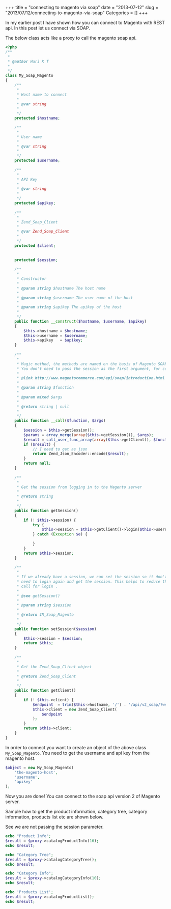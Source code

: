 +++
title = "connecting to magento via soap"
date = "2013-07-12"
slug = "2013/07/12/connecting-to-magento-via-soap"
Categories = []
+++

In my earlier post I have shown how you can connect to Magento 
with REST api. In this post let us connect via SOAP.

The below class acts like a proxy to call the magento soap api.

```php
<?php
/**
 * 
 * @author Hari K T
 * 
 */
class My_Soap_Magento
{
    /**
     * 
     * Host name to connect
     * 
     * @var string
     * 
     */
    protected $hostname;

    /**
     * 
     * User name
     * 
     * @var string
     * 
     */
    protected $username;
    
    /**
     * 
     * API Key
     * 
     * @var string
     * 
     */
    protected $apikey;
    
    /**
     * 
     * Zend_Soap_Client
     * 
     * @var Zend_Soap_Client
     * 
     */
    protected $client;
    
    
    protected $session;
    
    /**
     * 
     * Constructor
     * 
     * @param string $hostname The host name
     * 
     * @param string $username The user name of the host
     * 
     * @param string $apikey The apikey of the host
     * 
     */
    public function __construct($hostname, $username, $apikey)
    {        
        $this->hostname = $hostname;
        $this->username = $username;
        $this->apikey   = $apikey;        
    }
    
    /**
     * 
     * Magic method, the methods are named on the basis of Magento SOAP api
     * You don't need to pass the session as the first argument, for convience.
     * 
     * @link http://www.magentocommerce.com/api/soap/introduction.html
     * 
     * @param string $function
     * 
     * @param mixed $args
     * 
     * @return string | null
     * 
     */
    public function __call($function, $args)
    {
        $session = $this->getSession();
        $params = array_merge(array($this->getSession()), $args);
        $result = call_user_func_array(array($this->getClient(), $function), $params);
        if ($result) {
            // I need to get as json
            return Zend_Json_Encoder::encode($result);
        }
        return null;
    }        
    
    /**
     * 
     * Get the session from logging in to the Magento server
     * 
     * @return string
     * 
     */
    public function getSession()
    {
        if (! $this->session) {
            try {
                $this->session = $this->getClient()->login($this->username, $this->apikey);
            } catch (Exception $e) {
                
            }
        }
        return $this->session; 
    }
    
    /**
     * 
     * If we already have a session, we can set the session so it don't 
     * need to login again and get the session. This helps to reduce the 
     * call for login . 
     * 
     * @see getSession()
     * 
     * @param string $session
     * 
     * @return IM_Soap_Magento
     * 
     */
    public function setSession($session)
    {
        $this->session = $session;
        return $this;
    }
    
    /**
     * 
     * Get the Zend_Soap_Client object
     * 
     * @return Zend_Soap_Client
     * 
     */
    public function getClient()
    {
        if (! $this->client) {
            $endpoint  = trim($this->hostname, '/') . '/api/v2_soap/?wsdl';
            $this->client = new Zend_Soap_Client(            
                $endpoint
            );
        }     
        return $this->client;   
    }
}
```

In order to connect you want to create an object of the above 
class `My_Soap_Magento`. You need to get the username and api key
from the magento host.

```php
$object = new My_Soap_Magento(
    'the-magento-host',
    'username',
    'apikey'
);
```

Now you are done! You can connect to the soap api version 2 of 
Magento server.

Sample how to get the product information, category tree, 
category information, products list etc are shown below.

See we are not passing the session parameter.

```php
echo "Product Info";
$result = $proxy->catalogProductInfo(16);
echo $result;

echo "Category Tree";
$result = $proxy->catalogCategoryTree();
echo $result;

echo "Category Info";
$result = $proxy->catalogCategoryInfo(10);
echo $result;

echo 'Products List';
$result = $proxy->catalogProductList();
echo $result;
```
